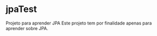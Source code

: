 # jpaTest
Projeto para aprender JPA
Este projeto tem por finalidade apenas para aprender sobre JPA.
